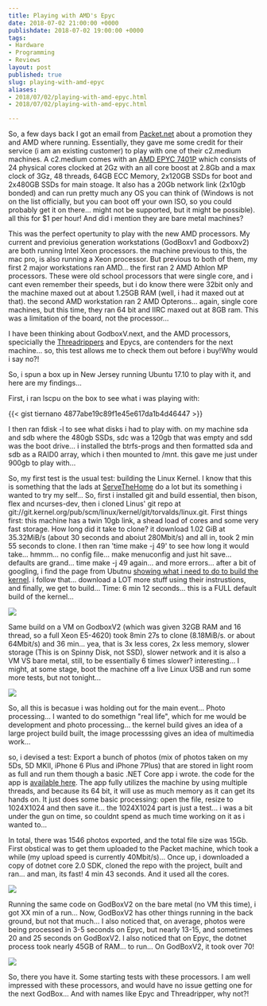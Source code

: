 ```yaml
---
title: Playing with AMD's Epyc
date: 2018-07-02 21:00:00 +0000
publishdate: 2018-07-02 19:00:00 +0000
tags:
- Hardware
- Programming
- Reviews
layout: post
published: true
slug: playing-with-amd-epyc
aliases:
- 2018/07/02/playing-with-amd-epyc.html
- 2018/07/02/playing-with-amd-epyc.html

---
```

 
So, a few days back I got an email from [Packet.net](http://www.packet.net) about a promotion they and AMD where running. Essentially, they gave me some credit for their service (i am an existing customer) to play with one of their c2.medium machines. A c2.medium comes with an [AMD EPYC 7401P](https://www.amd.com/en/products/cpu/amd-epyc-7401p) which consists of 24 physical cores clocked at 2Gz with an all core boost at 2.8Gb and a max clock of 3Gz, 48 threads, 64GB ECC Memory, 2x120GB SSDs for boot and 2x480GB SSDs for main stoage. It also has a 20Gb network link (2x10gb bonded) and can run pretty much any OS you can think of (Windows is not on the list officially, but you can boot off your own ISO, so you could probably get it on there... might not be supported, but it might be possible). all this for $1 per hour! And did i mention they are bare metal machines?

This was the perfect opertunity to play with the new AMD processors. My current and previoius generation workstations (GodBoxv1 and Godboxv2) are both running Intel Xeon processors. the machine previous to this, the mac pro, is also running a Xeon processor. But previous to both of them, my first 2 major workstations ran AMD... the first ran 2 AMD Athlon MP processors. These were old school processors that were single core, and i cant even remember their speeds, but i do know there were 32bit only and the machine maxed out at about 1.25GB RAM (well, i had it maxed out at that). the second AMD workstation ran 2 AMD Opterons... again, single core machines, but this time, they ran 64 bit and IIRC maxed out at 8GB ram. This was a limitation of the board, not the processor...

I have been thinking about GodboxV.next, and the AMD processors, specicially the [Threadrippers](https://products.amd.com/en-us/search/cpu/amd-ryzen%E2%84%A2/amd-ryzen%E2%84%A2-threadripper) and Epycs, are contenders for the next machine... so, this test allows me to check them out before i buy!Why would i say no?!

So, i spun a box up in New Jersey running Ubuntu 17.10 to play with it, and here are my findings...

First, i ran lscpu on the box to see what i was playing with:

{{< gist tiernano 4877abe19c89f1e45e617da1b4d46447 >}}

I then ran fdisk -l to see what disks i had to play with. on my machine sda and sdb where the 480gb SSDs, sdc was a 120gb that was empty and sdd was the boot drive... i installed the btrfs-progs and then formatted sda and sdb as a RAID0 array, which i then mounted to /mnt. this gave me just under 900gb to play with...

So, my first test is the usual test: building the Linux Kernel. I know that this is something that the lads at [ServeTheHome](http://www.servethehome.com) do a lot but its something i wanted to try my self... So, first i installed git and build essential, then bison, flex and ncurses-dev, then i cloned Linus' git repo at git://git.kernel.org/pub/scm/linux/kernel/git/torvalds/linux.git. First things first: this machine has a twin 10gb link, a shead load of cores and some very fast storage. How long did it take to clone? it download 1.02 GiB at 35.32MiB/s (about 30 seconds and aboiut 280Mbit/s) and all in, took 2 min 55 seconds to clone. I then ran 'time make -j 49' to see how long it would take... hmmm... no config file... make menuconfig and just hit save... defaults are grand... time make -j 49 again... and more errors... after a bit of googling, i find the page from Ubutnu [showing what i need to do to build the kernel](https://wiki.ubuntu.com/KernelTeam/GitKernelBuild). i follow that... download a LOT more stuff using their instrustions, and finally, we get to build... Time: 6 min 12 seconds... this is a FULL default build of the kernel...

![](/v1530618253/top_kernel_build_epy_hdb0R.jpg)

Same build on a VM on GodboxV2 (which was given 32GB RAM and 16 thread, so a full Xeon E5-4620) took 8min 27s to clone (8.18MiB/s. or about 64Mbit/s) and 36 min... yea, that is 3x less cores, 2x less memory, slower storage (This is on Spinny Disk, not SSD), slower network and it is also a VM VS bare metal, still, to be essentially 6 times slower? interesting... I might, at some stage, boot the machine off a live Linux USB and run some more tests, but not tonight...

![](/v1530618253/top-kernel-build-godboxv2.png)

So, all this is becasue i was holding out for the main event... Photo processing... I wanted to do somethign "real life", which for me would be development and photo processing... the kernel build gives an idea of a large project build built, the image processsing gives an idea of multimedia work...

so, i devised a test: Export a bunch of photos (mix of photos taken on my 5Ds, 5D MKII, iPhone 6 Plus and iPhone 7Plus) that are stored in light room as full  and run them though a basic .NET Core app i wrote. the code for the app is [available here](https://github.com/tiernano/imageresizer-testapp). The app fully utilizes the machine by using multiple threads, and because its 64 bit, it will use as much memory as it can get its hands on. It just does some basic processing: open the file, resize to 1024X1024 and then save it... the 1024X1024 part is just a test... i was a bit under the gun on time, so couldnt spend as much time working on it as i wanted to...

In total, there was 1546 photos exported, and the total file size was 15Gb. First obstical was to get them uploaded to the Packet machine, which took a while (my upload speed is currently 40Mbit/s)... Once up, i downloaded a copy of dotnet core 2.0 SDK, cloned the repo with the project, built and ran... and man, its fast! 4 min 43 seconds. And it used all the cores.

![](/v1530618252/image-resizer-epyc.png)

Running the same code on GodBoxV2 on the bare metal (no VM this time), i got XX min of a run... Now, GodBoxV2 has other things running in the back ground, but not that much... I also noticed that, on average, photos were being processed in 3-5 seconds on Epyc, but nearly 13-15, and sometimes 20 and 25 seconds on GodBoxV2. I also noticed that on Epyc, the dotnet process took nearly 45GB of RAM... to run... On GodBoxV2, it took over 70!

![](/v1530618252/image_resizer_godbox_f5de0.jpg)

So, there you have it. Some starting tests with these processors. I am well impressed with these processors, and would have no issue getting one for the next GodBox... And with names like Epyc and Threadripper, why not?!